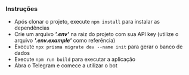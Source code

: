 ### Instruções
- Após clonar o projeto, execute ```npm install``` para instalar as dependências
- Crie um arquivo ***'.env'*** na raiz do projeto com sua API key (utilize o arquivo ***'.env.example'*** como referência)
- Execute ```npx prisma migrate dev --name init``` para gerar o banco de dados
- Execute ```npm run build``` para executar a aplicação
- Abra o Telegram e comece a utilizar o bot
